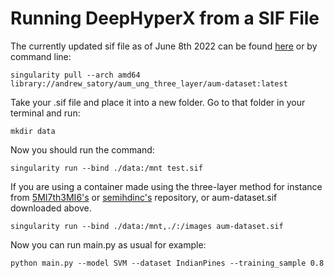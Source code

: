 # Running DeepHyperX from a SIF File


The currently updated sif file as of June 8th 2022 can be found [here](https://cloud.sylabs.io/library/andrew_satory/aum_ung_three_layer/aum-dataset) or by command line:
```
singularity pull --arch amd64 library://andrew_satory/aum_ung_three_layer/aum-dataset:latest
```

Take your .sif file and place it into a new folder. Go to that folder in your terminal and run:
```
mkdir data
```

Now you should run the command:
```
singularity run --bind ./data:/mnt test.sif
```

If you are using a container made using the three-layer method for instance from [5MI7th3MI6's](https://github.com/5MI7th3MI6/DeepHyperX-aum-dataset_combined-threeLayer) or [semihdinc's](https://github.com/semihdinc/DeepHyperX) repository, or aum-dataset.sif downloaded above.
```
singularity run --bind ./data:/mnt,./:/images aum-dataset.sif
```

Now you can run main.py as usual for example: 
```
python main.py --model SVM --dataset IndianPines --training_sample 0.8
```

